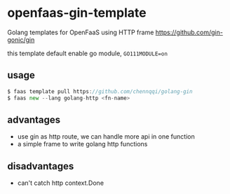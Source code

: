 # openfaas-gin-template
Golang templates for OpenFaaS using HTTP frame https://github.com/gin-gonic/gin

this template default enable go module, `GO111MODULE=on`


## usage

```Go
$ faas template pull https://github.com/chennqqi/golang-gin
$ faas new --lang golang-http <fn-name>
```


## advantages
- use gin as http route, we can handle more api in one function
- a simple frame to write golang http functions

## disadvantages
- can't catch http context.Done 